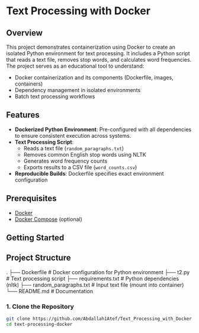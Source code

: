 # Text Processing with Docker

## Overview
This project demonstrates containerization using Docker to create an isolated Python environment for text processing. It includes a Python script that reads a text file, removes stop words, and calculates word frequencies. The project serves as an educational tool to understand:

- Docker containerization and its components (Dockerfile, images, containers)
- Dependency management in isolated environments
- Batch text processing workflows

## Features
- **Dockerized Python Environment**: Pre-configured with all dependencies to ensure consistent execution across systems.
- **Text Processing Script**:
  - Reads a text file (`random_paragraphs.txt`)
  - Removes common English stop words using NLTK
  - Generates word frequency counts
  - Exports results to a CSV file (`word_counts.csv`)
- **Reproducible Builds**: Dockerfile specifies exact environment configuration

## Prerequisites
- [Docker](https://docs.docker.com/get-docker/)
- [Docker Compose](https://docs.docker.com/compose/install/) (optional)

## Getting Started

## Project Structure
.
├── Dockerfile            # Docker configuration for Python environment
├── t2.py                 # Text processing script
├── requirements.txt      # Python dependencies (nltk)
├── random_paragraphs.txt # Input text file (mount into container)
└── README.md             # Documentation
### 1. Clone the Repository
```bash
git clone https://github.com/Abdallah1Atef/Text_Processing_with_Docker.git
cd text-processing-docker
```
